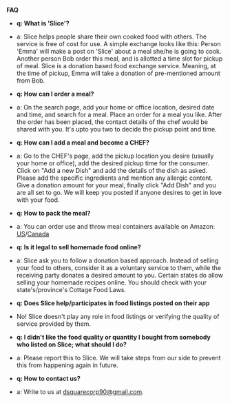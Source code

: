 **FAQ**
- **q: What is 'Slice'?**
- a: Slice helps people share their own cooked food with others. The service is free of cost for use. A simple exchange looks like this: Person 'Emma' will make a post on 'Slice' about a meal she/he is going to cook. Another person Bob order this meal, and is allotted a time slot for pickup of meal. Slice is a donation based food exchange service. Meaning, at the time of pickup, Emma will take a donation of pre-mentioned amount from Bob.

- **q: How can I order a meal?**
- a: On the search page, add your home or office location, desired date and time, and search for a meal. Place an order for a meal you like. After the order has been placed, the contact details of the chef would be shared with you. It's upto you two to decide the pickup point and time.

- **q: How can I add a meal and become a CHEF?**
- a: Go to the CHEF's page, add the pickup location you desire (usually your home or office), add the desired pickup time for the consumer. 
            Click on \"Add a new Dish\" and add the details of the dish as asked. Please add the specific ingredients and mention any allergic content. 
            Give a donation amount for your meal, finally click \"Add Dish\" and you are all set to go. We will keep you posted if anyone desires to get in love with your food.

- **q: How to pack the meal?**
- a: You can order use and throw meal containers available on Amazon: [US](https://www.amazon.com/gp/search?ie=UTF8&tag=dsquare-20&linkCode=ur2&linkId=542dea51444b9da8476466c0e0bf9dbf&camp=1789&creative=9325&index=aps&keywords=use%20and%20throw%20lunch%20boxes)/[Canada](https://www.amazon.ca/gp/search?ie=UTF8&tag=dsquare-20&linkCode=ur2&linkId=542dea51444b9da8476466c0e0bf9dbf&camp=1789&creative=9325&index=aps&keywords=use%20and%20throw%20lunch%20boxes)

- **q: Is it legal to sell homemade food online?**
- a: Slice ask you to follow a donation based approach. Instead of selling your food to others, consider it as a voluntary service to them,
while the receiving party donates a desired amount to you.
Certain states do allow selling your homemade recipes online. You should check with your state's/province's Cottage Food Laws. 

- **q: Does Slice help/participates in food listings posted on their app**
- No! Slice doesn't play any role in food listings or verifying the quality of service provided by them. 

- **q: I didn't like the food quality or quantity I bought from somebody who listed on Slice; what should I do?**
- a: Please report this to Slice. We will take steps from our side to prevent this from happening again in future. 

- **q: How to contact us?**
- a: Write to us at dsquarecorp90@gmail.com.

